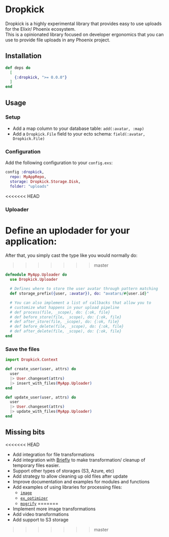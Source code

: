# Dropkick

Dropkick is a highly experimental library that provides easy to use uploads for the Elixir/ Phoenix ecosystem.  
This is a opinionated library focused on developer ergonomics that you can use to provide file uploads in any Phoenix project.

## Installation

```elixir
def deps do
  [
    {:dropkick, ">= 0.0.0"}
  ]
end
```

## Usage

### Setup

- Add a map column to your database table: `add(:avatar, :map)` 
- Add a `Dropkick.File` field to your ecto schema: `field(:avatar, Dropkick.File)`

### Configuration

Add the following configuration to your `config.exs`:

```elixir
config :dropkick,
  repo: MyAppRepo,
  storage: Dropkick.Storage.Disk,
  folder: "uploads"
```

<<<<<<< HEAD
### Uploader

Define an uplodader for your application:
=======
After that, you simply cast the type like you would normally do:
>>>>>>> master

```elixir
defmodule MyApp.Uploader do
  use Dropkick.Uploader

  # Defines where to store the user avatar through pattern matching
  def storage_prefix({user, :avatar}), do: "avatars/#{user.id}"

  # You can also implement a list of callbacks that allow you to 
  # customize what happens in your upload pipeline
  # def process(file, _scope), do: {:ok, file}
  # def before_store(file, _scope), do: {:ok, file}
  # def after_store(file, _scope), do: {:ok, file}
  # def before_delete(file, _scope), do: {:ok, file}
  # def after_delete(file, _scope), do: {:ok, file}
end 
```

### Save the files

```elixir
import Dropkick.Context

def create_user(user, attrs) do
  user
  |> User.changeset(attrs)
  |> insert_with_files(MyApp.Uploader)
end

def update_user(user, attrs) do
  user
  |> User.changeset(attrs)
  |> update_with_files(MyApp.Uploader)
end
```

## Missing bits

<<<<<<< HEAD
- Add integration for file transformations
- Add integration with [Briefly](https://hexdocs.pm/briefly) to make transformation/ cleanup of temporary files easier.
- Support other types of storages (S3, Azure, etc)
- Add strategy to allow cleaning up old files after update
- Improve documentation and examples for modules and functions
- Add examples of using libraries for processing files: 
  - [`image`](https://hexdocs.pm/image)
  - [`ex_optimizer`](https://hexdocs.pm/ex_optimizer)
  - [`mogrify`](https://hexdocs.pm/mogrify)
=======
- Implement more image transformations
- Add video transformations
- Add support to S3 storage
>>>>>>> master
